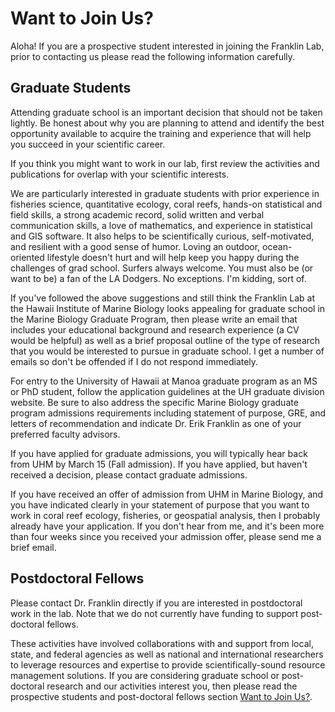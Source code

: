 <!DOCTYPE html>
<html lang="en">
<head>
    <meta charset="UTF-8">
    <meta name="viewport" content="width=device-width, initial-scale=1.0">
    <title>Want to Join Us?</title>
    
  <!-- Link to your CSS file -->
  <link rel="stylesheet" href="/css/team.css">
</head>

<body>
    <div class="content">
        <h1>Want to Join Us?</h1>
        <p>Aloha! If you are a prospective student interested in joining the Franklin Lab, prior to contacting us please read the following information carefully.</p>
        <h2>Graduate Students</h2>
        <p>Attending graduate school is an important decision that should not be taken lightly. Be honest about why you are planning to attend and identify the best opportunity available to acquire the training and experience that will help you succeed in your scientific career.</p>
        <p>If you think you might want to work in our lab, first review the activities and publications for overlap with your scientific interests.</p>
        <p>We are particularly interested in graduate students with prior experience in fisheries science, quantitative ecology, coral reefs, hands-on statistical and field skills, a strong academic record, solid written and verbal communication skills, a love of mathematics, and experience in statistical and GIS software. It also helps to be scientifically curious, self-motivated, and resilient with a good sense of humor. Loving an outdoor, ocean-oriented lifestyle doesn't hurt and will help keep you happy during the challenges of grad school. Surfers always welcome. You must also be (or want to be) a fan of the LA Dodgers. No exceptions. I'm kidding, sort of.</p>
        <p>If you've followed the above suggestions and still think the Franklin Lab at the Hawaii Institute of Marine Biology looks appealing for graduate school in the Marine Biology Graduate Program, then please write an email that includes your educational background and research experience (a CV would be helpful) as well as a brief proposal outline of the type of research that you would be interested to pursue in graduate school. I get a number of emails so don't be offended if I do not respond immediately.</p>
        <p>For entry to the University of Hawaii at Manoa graduate program as an MS or PhD student, follow the application guidelines at the UH graduate division website. Be sure to also address the specific Marine Biology graduate program admissions requirements including statement of purpose, GRE, and letters of recommendation and indicate Dr. Erik Franklin as one of your preferred faculty advisors.</p>
        <p>If you have applied for graduate admissions, you will typically hear back from UHM by March 15 (Fall admission). If you have applied, but haven't received a decision, please contact graduate admissions.</p>
        <p>If you have received an offer of admission from UHM in Marine Biology, and you have indicated clearly in your statement of purpose that you want to work in coral reef ecology, fisheries, or geospatial analysis, then I probably already have your application. If you don't hear from me, and it's been more than four weeks since you received your admission offer, please send me a brief email.</p>
        <h2>Postdoctoral Fellows</h2>
        <p>Please contact Dr. Franklin directly if you are interested in postdoctoral work in the lab. Note that we do not currently have funding to support post-doctoral fellows.</p>
        <p>These activities have involved collaborations with and support from local, state, and federal agencies as well as national and international researchers to leverage resources and expertise to provide scientifically-sound resource management solutions. If you are considering graduate school or post-doctoral research and our activities interest you, then please read the prospective students and post-doctoral fellows section <a href="/want-to-join-us" class="badge badge-info">Want to Join Us?</a>.</p>
    </div>
</body>
</html>


